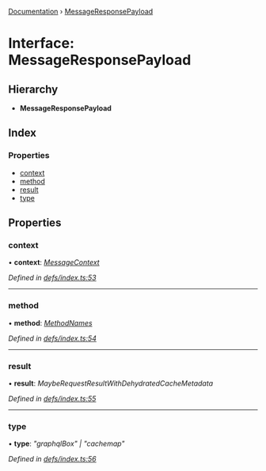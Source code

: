 [Documentation](../README.md) › [MessageResponsePayload](messageresponsepayload.md)

# Interface: MessageResponsePayload

## Hierarchy

* **MessageResponsePayload**

## Index

### Properties

* [context](messageresponsepayload.md#context)
* [method](messageresponsepayload.md#method)
* [result](messageresponsepayload.md#result)
* [type](messageresponsepayload.md#type)

## Properties

###  context

• **context**: *[MessageContext](messagecontext.md)*

*Defined in [defs/index.ts:53](https://github.com/badbatch/graphql-box/blob/8c3dc0a/packages/worker-client/src/defs/index.ts#L53)*

___

###  method

• **method**: *[MethodNames](../README.md#methodnames)*

*Defined in [defs/index.ts:54](https://github.com/badbatch/graphql-box/blob/8c3dc0a/packages/worker-client/src/defs/index.ts#L54)*

___

###  result

• **result**: *MaybeRequestResultWithDehydratedCacheMetadata*

*Defined in [defs/index.ts:55](https://github.com/badbatch/graphql-box/blob/8c3dc0a/packages/worker-client/src/defs/index.ts#L55)*

___

###  type

• **type**: *"graphqlBox" | "cachemap"*

*Defined in [defs/index.ts:56](https://github.com/badbatch/graphql-box/blob/8c3dc0a/packages/worker-client/src/defs/index.ts#L56)*
